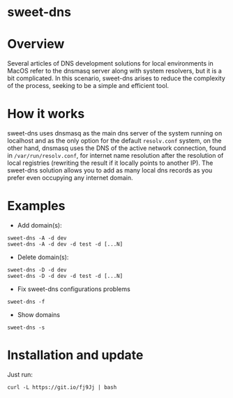 # sweet-dns

# Overview

Several articles of DNS development solutions for local environments in MacOS refer to the dnsmasq server along with system resolvers, but it is a bit complicated. In this scenario, sweet-dns arises to reduce the complexity of the process, seeking to be a simple and efficient tool.

# How it works

sweet-dns uses dnsmasq as the main dns server of the system running on localhost and as the only option for the default `resolv.conf` system, on the other hand, dnsmasq uses the DNS of the active network connection, found in `/var/run/resolv.conf`, for internet name resolution after the resolution of local registries (rewriting the result if it locally points to another IP). The sweet-dns solution allows you to add as many local dns records as you prefer even occupying any internet domain.

# Examples

- Add domain(s):
```console
sweet-dns -A -d dev
sweet-dns -A -d dev -d test -d [...N]
```

- Delete domain(s):
```console
sweet-dns -D -d dev
sweet-dns -D -d dev -d test -d [...N]
```

- Fix sweet-dns configurations problems
```console
sweet-dns -f
```

- Show domains
```console
sweet-dns -s
```

# Installation and update

Just run:

```console
curl -L https://git.io/fj9Jj | bash
```


